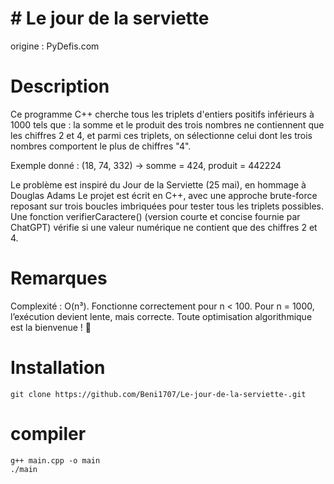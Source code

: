  # # Le jour de la serviette 

 origine : PyDefis.com 
 # Description 
 Ce programme C++ cherche tous les triplets d'entiers positifs inférieurs à 1000 tels que :
 la somme et le produit des trois nombres ne contiennent que les chiffres 2 et 4,
 et parmi ces triplets, on sélectionne celui dont les trois nombres comportent le plus de chiffres "4".

Exemple donné :
(18, 74, 332) → somme = 424, produit = 442224

Le problème est inspiré du Jour de la Serviette (25 mai), en hommage à Douglas Adams
Le projet est écrit en C++, avec une approche brute-force reposant sur trois boucles imbriquées pour tester tous les triplets possibles.
Une fonction verifierCaractere() (version courte et concise fournie par ChatGPT) vérifie si une valeur numérique ne contient que des chiffres 2 et 4.
# Remarques 
Complexité : O(n³).
Fonctionne correctement pour n < 100.
Pour n = 1000, l’exécution devient lente, mais correcte.
Toute optimisation algorithmique est la bienvenue ! 🚀

 # Installation 
```
git clone https://github.com/Beni1707/Le-jour-de-la-serviette-.git
```
# compiler 
```
g++ main.cpp -o main
./main
```



 
